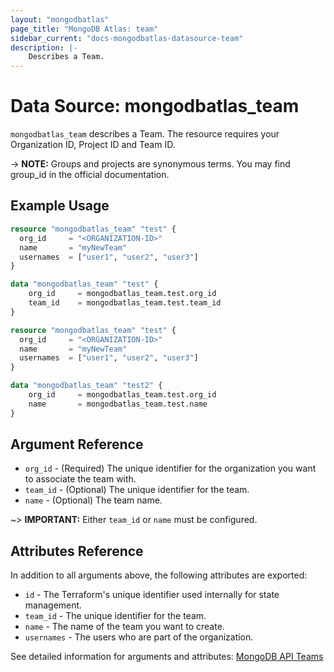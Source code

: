 ```yaml
---
layout: "mongodbatlas"
page_title: "MongoDB Atlas: team"
sidebar_current: "docs-mongodbatlas-datasource-team"
description: |-
    Describes a Team.
---
```


# Data Source: mongodbatlas_team

`mongodbatlas_team` describes a Team. The resource requires your Organization ID, Project ID and Team ID.

-> **NOTE:** Groups and projects are synonymous terms. You may find group_id in the official documentation.

## Example Usage

```terraform
resource "mongodbatlas_team" "test" {
  org_id     = "<ORGANIZATION-ID>"
  name       = "myNewTeam"
  usernames  = ["user1", "user2", "user3"]
}

data "mongodbatlas_team" "test" {
	org_id     = mongodbatlas_team.test.org_id
	team_id    = mongodbatlas_team.test.team_id
}

```

```terraform
resource "mongodbatlas_team" "test" {
  org_id     = "<ORGANIZATION-ID>"
  name       = "myNewTeam"
  usernames  = ["user1", "user2", "user3"]
}

data "mongodbatlas_team" "test2" {
	org_id     = mongodbatlas_team.test.org_id
	name       = mongodbatlas_team.test.name
}
```


## Argument Reference

* `org_id` - (Required) The unique identifier for the organization you want to associate the team with.
* `team_id` - (Optional) The unique identifier for the team.
* `name` - (Optional) The team name.

~> **IMPORTANT:** Either `team_id` or `name` must be configured.


## Attributes Reference

In addition to all arguments above, the following attributes are exported:

* `id` -	The Terraform's unique identifier used internally for state management.
* `team_id` -  The unique identifier for the team.
* `name` -  The name of the team you want to create.
* `usernames` - The users who are part of the organization.

See detailed information for arguments and attributes: [MongoDB API Teams](https://docs.atlas.mongodb.com/reference/api/teams-create-one/)
